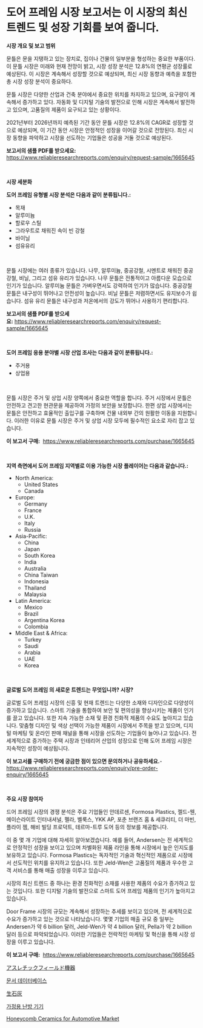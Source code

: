 <p><h1>도어 프레임 시장 보고서는 이 시장의 최신 트렌드 및 성장 기회를 보여 줍니다.</h1></p><p><strong>시장 개요 및 보고 범위</strong></p>
<p><p>문틀은 문을 지탱하고 있는 장치로, 집이나 건물의 일부분을 형성하는 중요한 부품이다. 이 문틀 시장은 미래와 현재 전망이 밝고, 시장 성장 분석은 12.8%의 연평균 성장률로 예상된다. 이 시장은 계속해서 성장할 것으로 예상되며, 최신 시장 동향과 예측을 포함한 총 시장 성장 분석이 중요하다. </p><p>문틀 시장은 다양한 산업과 건축 분야에서 중요한 위치를 차지하고 있으며, 요구량이 계속해서 증가하고 있다. 자동화 및 디지털 기술의 발전으로 인해 시장은 계속해서 발전하고 있으며, 고품질의 제품이 요구되고 있는 상황이다. </p><p>2021년부터 2026년까지 예측된 기간 동안 문틀 시장은 12.8%의 CAGR로 성장할 것으로 예상되며, 이 기간 동안 시장은 안정적인 성장을 이어갈 것으로 전망된다. 최신 시장 동향을 파악하고 시장을 선도하는 기업들은 성공을 거둘 것으로 예상된다.</p></p>
<p><strong>보고서의 샘플 PDF를 받으세요:</strong> <a href="https://www.reliableresearchreports.com/enquiry/request-sample/1665645">https://www.reliableresearchreports.com/enquiry/request-sample/1665645</a></p>
<p>&nbsp;</p>
<p><strong>시장 세분화</strong></p>
<p><strong>도어 프레임 유형별 시장 분석은 다음과 같이 분류됩니다.:</strong></p>
<p><ul><li>목재</li><li>알루미늄</li><li>할로우 스틸</li><li>그라우트로 채워진 속이 빈 강철</li><li>바이닐</li><li>섬유유리</li></ul></p>
<p>&nbsp;</p>
<p><p>문틀 시장에는 여러 종류가 있습니다. 나무, 알루미늄, 중공강철, 시멘트로 채워진 중공강철, 비닐, 그리고 섬유 유리가 있습니다. 나무 문틀은 전통적이고 아름다운 모습으로 인기가 있습니다. 알루미늄 문틀은 가벼우면서도 강력하여 인기가 많습니다. 중공강철 문틀은 내구성이 뛰어나고 안전성이 높습니다. 비닐 문틀은 저렴하면서도 유지보수가 쉽습니다. 섬유 유리 문틀은 내구성과 저온에서의 강도가 뛰어나 사용하기 편리합니다.</p></p>
<p><strong>보고서의 샘플 PDF를 받으세요:</strong>&nbsp;<a href="https://www.reliableresearchreports.com/enquiry/request-sample/1665645">https://www.reliableresearchreports.com/enquiry/request-sample/1665645</a></p>
<p>&nbsp;</p>
<p><strong> 도어 프레임 응용 분야별 시장 산업 조사는 다음과 같이 분류됩니다.:</strong></p>
<p><ul><li>주거용</li><li>상업용</li></ul></p>
<p>&nbsp;</p>
<p><p>문틀 시장은 주거 및 상업 시장 양쪽에서 중요한 역할을 합니다. 주거 시장에서 문틀은 안전하고 견고한 현관문을 제공하여 가정의 보안을 보장합니다. 한편 상업 시장에서는 문틀은 안전하고 효율적인 출입구를 구축하며 건물 내외부 간의 원활한 이동을 지원합니다. 이러한 이유로 문틀 시장은 주거 및 상업 시장 모두에 필수적인 요소로 자리 잡고 있습니다.</p></p>
<p><strong>이 보고서 구매:</strong>&nbsp; <a href="https://www.reliableresearchreports.com/purchase/1665645">https://www.reliableresearchreports.com/purchase/1665645</a></p>
<p>&nbsp;</p>
<p><strong>지역 측면에서 도어 프레임 지역별로 이용 가능한 시장 플레이어는 다음과 같습니다.:</strong></p>
<p><ul>
    <li>
        North America:
        <ul>
            <li>United States</li>
            <li>Canada</li>
        </ul>
    </li>
    <li>
        Europe:
        <ul>
            <li>Germany</li>
            <li>France</li>
            <li>U.K.</li>
            <li>Italy</li>
            <li>Russia</li>
        </ul>
    </li>
    <li>
        Asia-Pacific:
        <ul>
            <li>China</li>
            <li>Japan</li>
            <li>South Korea</li>
            <li>India</li>
            <li>Australia</li>
            <li>China Taiwan</li>
            <li>Indonesia</li>
            <li>Thailand</li>
            <li>Malaysia</li>
        </ul>
    </li>
    <li>
        Latin America:
        <ul>
            <li>Mexico</li>
            <li>Brazil</li>
            <li>Argentina Korea</li>
            <li>Colombia</li>
        </ul>
    </li>
    <li>
        Middle East & Africa:
        <ul>
            <li>Turkey</li>
            <li>Saudi</li>
            <li>Arabia</li>
            <li>UAE</li>
            <li>Korea</li>
        </ul>
    </li>
    </ul></p>
<p>&nbsp;</p>
<p><strong>글로벌 도어 프레임 의 새로운 트렌드는 무엇입니까? 시장?</strong></p>
<p><p>글로벌 도어 프레임 시장의 신흥 및 현재 트렌드는 다양한 소재와 디자인으로 다양성이 증가하고 있습니다. 스마트 기술을 통합하여 보안 및 편의성을 향상시키는 제품이 인기를 끌고 있습니다. 또한 지속 가능한 소재 및 환경 친화적 제품의 수요도 높아지고 있습니다. 맞춤형 디자인 및 색상 선택이 가능한 제품이 시장에서 주목을 받고 있으며, 디지털 마케팅 및 온라인 판매 채널을 통해 시장을 선도하는 기업들이 늘어나고 있습니다. 전 세계적으로 증가하는 주택 시장과 인테리어 산업의 성장으로 인해 도어 프레임 시장은 지속적인 성장이 예상됩니다.</p></p>
<p><strong>이 보고서를 구매하기 전에 궁금한 점이 있으면 문의하거나 공유하세요.</strong>- <a href="https://www.reliableresearchreports.com/enquiry/pre-order-enquiry/1665645">https://www.reliableresearchreports.com/enquiry/pre-order-enquiry/1665645</a></p>
<p>&nbsp;</p>
<p><strong>주요 시장 참여자</strong></p>
<p><p>드어 프레임 시장의 경쟁 분석은 주요 기업들인 안데르센, Formosa Plastics, 젤드-웬, 메이슨라이트 인터내셔널, 펠라, 벨룩스, YKK AP, 포춘 브랜즈 홈 & 세큐리티, 더 마빈, 플라이 젬, 해비 빌딩 프로덕트, 테르마-트루 도어 등의 정보를 제공합니다. </p><p>이 중 몇 개 기업에 대해 자세히 알아보겠습니다. 예를 들어, Andersen는 전 세계적으로 안정적인 성장을 보이고 있으며 차별화된 제품 라인을 통해 시장에서 높은 인지도를 보유하고 있습니다. Formosa Plastics는 독자적인 기술과 혁신적인 제품으로 시장에서 선도적인 위치를 유지하고 있습니다. 또한 Jeld-Wen은 고품질의 제품과 우수한 고객 서비스를 통해 매출 성장을 이루고 있습니다.</p><p>시장의 최신 트렌드 중 하나는 환경 친화적인 소재를 사용한 제품의 수요가 증가하고 있는 것입니다. 또한 디지털 기술의 발전으로 스마트 도어 프레임 제품의 인기가 높아지고 있습니다.</p><p>Door Frame 시장의 규모는 계속해서 성장하는 추세를 보이고 있으며, 전 세계적으로 수요가 증가하고 있는 것으로 나타났습니다. 몇몇 기업의 매출 규모 중 일부는 Andersen가 약 6 billion 달러, Jeld-Wen가 약 4 billion 달러, Pella가 약 2 billion 달러 등으로 파악되었습니다. 이러한 기업들은 전략적인 마케팅 및 혁신을 통해 시장 성장을 이루고 있습니다.</p></p>
<p><strong>이 보고서 구매:</strong>&nbsp;&nbsp;<a href="https://www.reliableresearchreports.com/purchase/1665645">https://www.reliableresearchreports.com/purchase/1665645</a></p>
<p><p><a href="https://github.com/cnnriuez22368/Market-Research-Report-List-1/blob/main/624639916065.md">アスレチックフィールド機器</a></p><p><a href="https://github.com/vs10l4sfg5c/Market-Research-Report-List-1/blob/main/600135014858.md">문서 데이터베이스</a></p><p><a href="https://medium.com/@byroalenzuela76845/%E3%82%AF%E3%82%A4%E3%83%83%E3%82%AF%E3%83%A9%E3%82%A4%E3%83%A0%E5%B8%82%E5%A0%B4%E5%88%86%E6%9E%90-%E3%81%9D%E3%81%AEcagr-%E5%B8%82%E5%A0%B4%E3%82%BB%E3%82%B0%E3%83%A1%E3%83%B3%E3%83%86%E3%83%BC%E3%82%B7%E3%83%A7%E3%83%B3%E3%81%8A%E3%82%88%E3%81%B3%E3%82%B0%E3%83%AD%E3%83%BC%E3%83%90%E3%83%AB%E7%94%A3%E6%A5%AD%E6%A6%82%E8%A6%81-5964166486ca">生石灰</a></p><p><a href="https://github.com/Skyleitney456456/Market-Research-Report-List-1/blob/main/216569114859.md">가정용 난방 기기</a></p><p><a href="https://issuu.com/reportprime-2/docs/honeycomb-ceramics-for-automotive-market-size-2030">Honeycomb Ceramics for Automotive Market</a></p></p>
